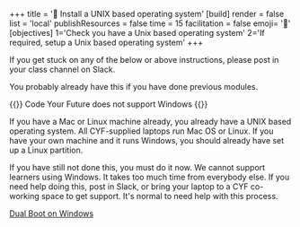 +++
title = '🧰 Install a UNIX based operating system'
[build]
    render = false
    list = 'local'
    publishResources = false
time = 15
facilitation = false
emoji= '🧩'
[objectives]
    1='Check you have a Unix based operating system'
    2='If required, setup a Unix based operating system'
+++

If you get stuck on any of the below or above instructions, please post in your class channel on Slack.

You probably already have this if you have done previous modules.

<!-- CYF-ONLY -->

{{<note type="warning">}}
Code Your Future does not support Windows
{{</note>}}

If you have a Mac or Linux machine already, you already have a UNIX based operating system. All CYF-supplied laptops run Mac OS or Linux. If you have your own machine and it runs Windows, you should already have set up a Linux partition.

If you have still not done this, you must do it now. We cannot support learners using Windows. It takes too much time from everybody else. If you need help doing this, post in Slack, or bring your laptop to a CYF co-working space to get support. It's normal to need help with this process.

<!-- END-CYF-ONLY -->

[Dual Boot on Windows](https://help.ubuntu.com/community/WindowsDualBoot)
